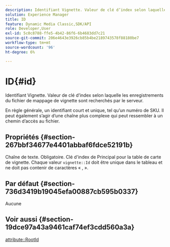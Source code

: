 ```yaml
---
description: Identifiant Vignette. Valeur de clé d’index selon laquelle les enregistrements du fichier de mappage de vignette sont recherchés par le serveur.
solution: Experience Manager
title: ID
feature: Dynamic Media Classic,SDK/API
role: Developer,User
exl-id: 5c0c8788-ffe5-4b42-86f6-6b4683dd7c21
source-git-commit: 206e4643e3926cb85b4be2189743578f88180be7
workflow-type: tm+mt
source-wordcount: '96'
ht-degree: 6%

---
```


# ID{#id}

Identifiant Vignette. Valeur de clé d’index selon laquelle les enregistrements du fichier de mappage de vignette sont recherchés par le serveur.

En règle générale, un identifiant court et unique, tel qu’un numéro de SKU. Il peut également s’agir d’une chaîne plus complexe qui peut ressembler à un chemin d’accès au fichier.

## Propriétés {#section-267bbf34677e4401abbaf6fdce52191b}

Chaîne de texte. Obligatoire. Clé d&#39;index de Principal pour la table de carte de vignette. Chaque valeur `vignette::Id` doit être unique dans le tableau et ne doit pas contenir de caractères « , ».

## Par défaut {#section-736d3419b19045efa00887cb595b0337}

Aucune

## Voir aussi {#section-19dce97a43a9461caf74ef3cdd560a3a}

[attribute::RootId](../../../../../ir-api/material-cat/image-rendering-api-ref/c-ir-material-catalog/c-ir-attributes-reference/r-ir-rootid.md#reference-54b42b7125824be593378c1accb70d5a)
